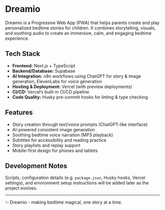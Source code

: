 # Dreamio

Dreamio is a Progressive Web App (PWA) that helps parents create and play personalized bedtime stories for children. It combines storytelling, visuals, and soothing audio to create an immersive, calm, and engaging bedtime experience.

## Tech Stack

* **Frontend:** Next.js + TypeScript
* **Backend/Database:** Supabase
* **AI Integration:** n8n workflows using ChatGPT for story & image generation, ElevenLabs for voice generation
* **Hosting & Deployment:** Vercel (with preview deployments)
* **CI/CD:** Vercel’s built-in CI/CD pipeline
* **Code Quality:** Husky pre-commit hooks for linting & type checking

## Features

* Story creation through text/voice prompts (ChatGPT-like interface)
* AI-powered consistent image generation
* Soothing bedtime voice narration (MP3 playback)
* Subtitles for accessibility and reading practice
* Story playlists and replay support
* Mobile-first design for phones and tablets

## Development Notes

Scripts, configuration details (e.g. `package.json`, Husky hooks, Vercel settings), and environment setup instructions will be added later as the project evolves.

---

✨ Dreamio - making bedtime magical, one story at a time.
